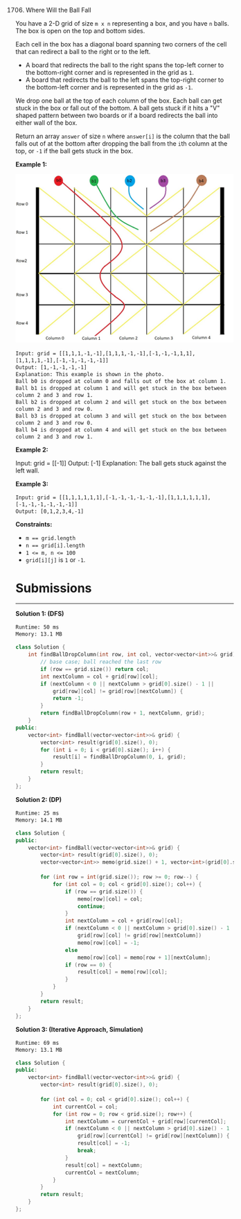 1706. Where Will the Ball Fall

You have a 2-D grid of size `m x n` representing a box, and you have `n` balls. The box is open on the top and bottom sides.

Each cell in the box has a diagonal board spanning two corners of the cell that can redirect a ball to the right or to the left.

* A board that redirects the ball to the right spans the top-left corner to the bottom-right corner and is represented in the grid as `1`.
* A board that redirects the ball to the left spans the top-right corner to the bottom-left corner and is represented in the grid as `-1`.

We drop one ball at the top of each column of the box. Each ball can get stuck in the box or fall out of the bottom. A ball gets stuck if it hits a "V" shaped pattern between two boards or if a board redirects the ball into either wall of the box.

Return an array `answer` of size `n` where `answer[i]` is the column that the ball falls out of at the bottom after dropping the ball from the `i`th column at the top, or `-1` if the ball gets stuck in the box.

 

**Example 1:**

![1706_ball.jpg](img/1706_ball.jpg)
```
Input: grid = [[1,1,1,-1,-1],[1,1,1,-1,-1],[-1,-1,-1,1,1],[1,1,1,1,-1],[-1,-1,-1,-1,-1]]
Output: [1,-1,-1,-1,-1]
Explanation: This example is shown in the photo.
Ball b0 is dropped at column 0 and falls out of the box at column 1.
Ball b1 is dropped at column 1 and will get stuck in the box between column 2 and 3 and row 1.
Ball b2 is dropped at column 2 and will get stuck on the box between column 2 and 3 and row 0.
Ball b3 is dropped at column 3 and will get stuck on the box between column 2 and 3 and row 0.
Ball b4 is dropped at column 4 and will get stuck on the box between column 2 and 3 and row 1.
```

**Example 2:**

Input: grid = [[-1]]
Output: [-1]
Explanation: The ball gets stuck against the left wall.

**Example 3:**
```
Input: grid = [[1,1,1,1,1,1],[-1,-1,-1,-1,-1,-1],[1,1,1,1,1,1],[-1,-1,-1,-1,-1,-1]]
Output: [0,1,2,3,4,-1]
```

**Constraints:**

* `m == grid.length`
* `n == grid[i].length`
* `1 <= m, n <= 100`
* `grid[i][j]` is `1` or `-1`.

# Submissions
---
**Solution 1: (DFS)**
```
Runtime: 50 ms
Memory: 13.1 MB
```
```c++
class Solution {
    int findBallDropColumn(int row, int col, vector<vector<int>>& grid) {
        // base case; ball reached the last row
        if (row == grid.size()) return col;
        int nextColumn = col + grid[row][col];
        if (nextColumn < 0 || nextColumn > grid[0].size() - 1 ||
            grid[row][col] != grid[row][nextColumn]) {
            return -1;
        }
        return findBallDropColumn(row + 1, nextColumn, grid);
    }
public:
    vector<int> findBall(vector<vector<int>>& grid) {
        vector<int> result(grid[0].size(), 0);
        for (int i = 0; i < grid[0].size(); i++) {
            result[i] = findBallDropColumn(0, i, grid);
        }
        return result;
    }
};
```

**Solution 2: (DP)**
```
Runtime: 25 ms
Memory: 14.1 MB
```
```c++
class Solution {
public:
    vector<int> findBall(vector<vector<int>>& grid) {
        vector<int> result(grid[0].size(), 0);
        vector<vector<int>> memo(grid.size() + 1, vector<int>(grid[0].size(), 0));

        for (int row = int(grid.size()); row >= 0; row--) {
            for (int col = 0; col < grid[0].size(); col++) {
                if (row == grid.size()) {
                    memo[row][col] = col;
                    continue;
                }
                int nextColumn = col + grid[row][col];
                if (nextColumn < 0 || nextColumn > grid[0].size() - 1 ||
                    grid[row][col] != grid[row][nextColumn])
                    memo[row][col] = -1;
                else
                    memo[row][col] = memo[row + 1][nextColumn];
                if (row == 0) {
                    result[col] = memo[row][col];
                }
            }
        }
        return result;
    }
};
```

**Solution 3: (Iterative Approach, Simulation)**
```
Runtime: 69 ms
Memory: 13.1 MB
```
```c++
class Solution {
public:
    vector<int> findBall(vector<vector<int>>& grid) {
        vector<int> result(grid[0].size(), 0);

        for (int col = 0; col < grid[0].size(); col++) {
            int currentCol = col;
            for (int row = 0; row < grid.size(); row++) {
                int nextColumn = currentCol + grid[row][currentCol];
                if (nextColumn < 0 || nextColumn > grid[0].size() - 1 ||
                    grid[row][currentCol] != grid[row][nextColumn]) {
                    result[col] = -1;
                    break;
                }
                result[col] = nextColumn;
                currentCol = nextColumn;
            }
        }
        return result;
    }
};
```
